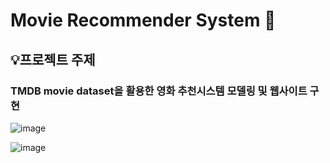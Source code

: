# Movie Recommender System 🎥

## 💡프로젝트 주제 
### TMDB movie dataset을 활용한 영화 추천시스템 모델링 및 웹사이트 구현
![image](https://github.com/Minchaewon/MedicineContest/assets/113902638/bf728e9d-b2cf-4ec2-ba26-9e8d8f8db967)

![image]()
